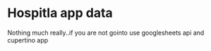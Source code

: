 # Hospitla app data
Nothing much really..if you are not gointo use googlesheets api and cupertino app
